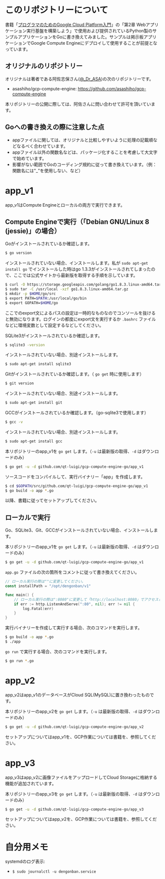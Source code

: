 # このリポジトリーについて

書籍「[プログラマのためのGoogle Cloud Platform入門](http://www.shoeisha.co.jp/book/detail/9784798137148)」の「第2章 Webアプリケーション実行基盤を構築しよう」で使用および提供されているPython製のサンプルアプリケーションをGoに書き換えてみました。サンプルは掲示板アプリケーションでGoogle Compute Engineにデプロイして使用することが前提となっています。

## オリジナルのリポジトリー

オリジナルは著者である阿佐志保さん([@_Dr_ASA](https://twitter.com/_dr_asa))の次のリポジトリーです。

- asashiho/gcp-compute-engine: https://github.com/asashiho/gcp-compute-engine

本リポジトリーの公開に際しては、阿佐さんに問い合わせて許可を頂いています。

## Goへの書き換えの際に注意した点

- appファイルに関しては、オリジナルと比較しやすいように処理の記載順などなるべく合わせています。
- appファイル以外の関数名などは、パッケージ化することを考慮して大文字で始めています。
- 影響がない範囲でGoのコーディング規約に従って書き換えています。（例：関数名には"_"を使用しない、など）

# app_v1

app_v1はCompute Engineとローカルの両方で実行できます。

## Compute Engineで実行（「Debian GNU/Linux 8 (jessie)」の場合）

Goがインストールされているか確認します。

```bash
$ go version
```

インストールされていない場合、インストールします。私が `sudo apt-get install go` でインストールした時はgo 1.3.3がインストールされてしまったので、ここでは公式サイトから最新版を取得する手順を示しています。

```bash
$ curl -O https://storage.googleapis.com/golang/go1.8.3.linux-amd64.tar.gz
$ sudo tar -C /usr/local -xzf go1.8.3.linux-amd64.tar.gz
$ mkdir -p $HOME/go/src
$ export PATH=$PATH:/usr/local/go/bin
$ export GOPATH=$HOME/go
```

ここでのexport文によるパスの設定は一時的なものなのでコンソールを抜けると無効になります。ログインの都度にexport文を実行するか `.bashrc` ファイルなどに環境変数として設定するなどしてください。

SQLite3がインストールされているか確認します。

```bash
$ sqlite3 -version
```

インストールされていない場合、別途インストールします。

```bash
$ sudo apt-get install sqlite3
```

Gitがインストールされているか確認します。（ `go get` 時に使用します）

```bash
$ git version
```

インストールされていない場合、別途インストールします。

```bash
$ sudo apt-get install git
```

GCCがインストールされているか確認します。（go-sqlite3で使用します）

```bash
$ gcc -v
```

インストールされていない場合、別途インストールします。

```bash
$ sudo apt-get install gcc
```

本リポジトリーのapp_v1を `go get` します。（`-u` は最新版の取得、`-d` はダウンロードのみ）

```bash
$ go get -u -d github.com/qt-luigi/gcp-compute-engine-go/app_v1
```

ソースコードをコンパイルして、実行バイナリー「app」を作成します。

```bash
$ cd $GOPATH/src/github.com/qt-luigi/gcp-compute-engine-go/app_v1
$ go build -o app *.go
```

以降、書籍に従ってセットアップしてください。

## ローカルで実行

Go、SQLite3、Git、GCCがインストールされていない場合、インストールします。

本リポジトリーのapp_v1を `go get` します。（`-u` は最新版の取得、`-d` はダウンロードのみ）

```bash
$ go get -u -d github.com/qt-luigi/gcp-compute-engine-go/app_v1
```

`app.go` ファイルの次の箇所をコメントに従って書き換えてください。

```go
// ローカル実行の際は""に変更してください。
const installPath = "/opt/dengonban/v1"
```

```go
func main() {
    // ローカル実行の際は":8080"に変更して「http://localhost:8080」でアクセスしてください。
    if err := http.ListenAndServe(":80", nil); err != nil {
        log.Fatal(err)
    }
}
```

実行バイナリーを作成して実行する場合、次のコマンドを実行します。

```bash
$ go build -o app *.go
$ ./app
```

`go run` で実行する場合、次のコマンドを実行します。

```bash
$ go run *.go
```

# app_v2

app_v2はapp_v1のデータベースがCloud SQL(MySQL)に置き換わったものです。

本リポジトリーのapp_v2を `go get` します。（`-u` は最新版の取得、`-d` はダウンロードのみ）

```bash
$ go get -u -d github.com/qt-luigi/gcp-compute-engine-go/app_v2
```

セットアップについてはapp_v1を、GCP作業については書籍を、参照してください。

# app_v3

app_v3はapp_v2に画像ファイルをアップロードしてCloud Storageに格納する機能が追加されています。

本リポジトリーのapp_v3を `go get` します。（`-u` は最新版の取得、`-d` はダウンロードのみ）

```bash
$ go get -u -d github.com/qt-luigi/gcp-compute-engine-go/app_v3
```

セットアップについてはapp_v2を、GCP作業については書籍を、参照してください。

# 自分用メモ

systemdのログ表示:

- `$ sudo journalctl -u dengonban.service`
